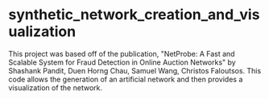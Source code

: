 # synthetic_network_creation_and_visualization
This project was based off of the publication, "NetProbe: A Fast and Scalable System for Fraud Detection in Online Auction Networks" by Shashank Pandit, Duen Horng Chau, Samuel Wang, Christos Faloutsos. This code allows the generation of an artificial network and then provides a visualization of the network. 
